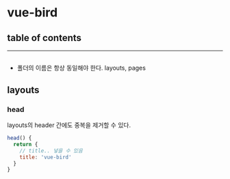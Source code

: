 # vue-bird

## table of contents



---



## 

- 폴더의 이름은 항상 동일해야 한다. layouts, pages



## layouts


### head
layouts의 header 간에도 중복을 제거할 수 있다.

```js
head() {
  return {
    // title.. 넣을 수 있음
    title: 'vue-bird'
  }
}
```